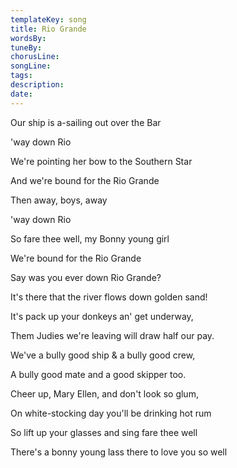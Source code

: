 ```yaml
---
templateKey: song
title: Rio Grande  
wordsBy:
tuneBy:
chorusLine:
songLine:
tags:
description:
date:
---
```

Our ship is a-sailing out over the Bar

'way down Rio

We\'re pointing her bow to the Southern Star

And we\'re bound for the Rio Grande

Then away, boys, away

'way down Rio

So fare thee well, my Bonny young girl

We\'re bound for the Rio Grande

Say was you ever down Rio Grande?

It\'s there that the river flows down golden sand!

It\'s pack up your donkeys an\' get underway,

Them Judies we\'re leaving will draw half our pay.

We\'ve a bully good ship & a bully good crew,

A bully good mate and a good skipper too.

Cheer up, Mary Ellen, and don\'t look so glum,

On white-stocking day you\'ll be drinking hot rum

So lift up your glasses and sing fare thee well

There\'s a bonny young lass there to love you so well
